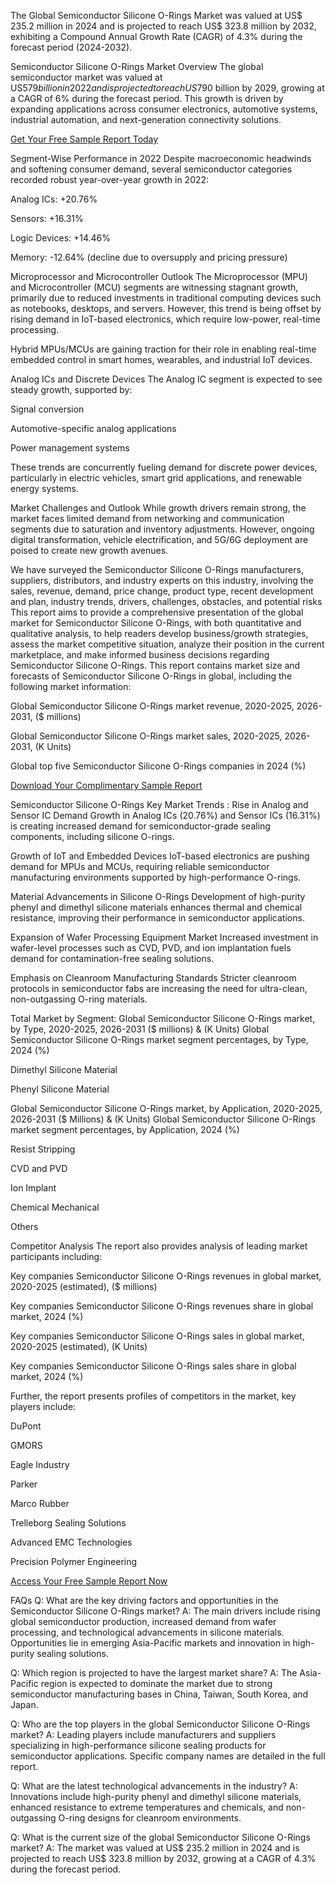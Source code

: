 The Global Semiconductor Silicone O-Rings Market was valued at US$ 235.2 million in 2024 and is projected to reach US$ 323.8 million by 2032, exhibiting a Compound Annual Growth Rate (CAGR) of 4.3% during the forecast period (2024-2032).

Semiconductor Silicone O-Rings Market Overview
The global semiconductor market was valued at US$579 billion in 2022 and is projected to reach US$790 billion by 2029, growing at a CAGR of 6% during the forecast period. This growth is driven by expanding applications across consumer electronics, automotive systems, industrial automation, and next-generation connectivity solutions.

[Get Your Free Sample Report Today](https://semiconductorinsight.com/download-sample-report/?product_id=88060)


Segment-Wise Performance in 2022
Despite macroeconomic headwinds and softening consumer demand, several semiconductor categories recorded robust year-over-year growth in 2022:

Analog ICs: +20.76%

Sensors: +16.31%

Logic Devices: +14.46%

Memory: -12.64% (decline due to oversupply and pricing pressure)


Microprocessor and Microcontroller Outlook
The Microprocessor (MPU) and Microcontroller (MCU) segments are witnessing stagnant growth, primarily due to reduced investments in traditional computing devices such as notebooks, desktops, and servers. However, this trend is being offset by rising demand in IoT-based electronics, which require low-power, real-time processing.

Hybrid MPUs/MCUs are gaining traction for their role in enabling real-time embedded control in smart homes, wearables, and industrial IoT devices.

Analog ICs and Discrete Devices
The Analog IC segment is expected to see steady growth, supported by:

Signal conversion

Automotive-specific analog applications

Power management systems

These trends are concurrently fueling demand for discrete power devices, particularly in electric vehicles, smart grid applications, and renewable energy systems.


Market Challenges and Outlook
While growth drivers remain strong, the market faces limited demand from networking and communication segments due to saturation and inventory adjustments. However, ongoing digital transformation, vehicle electrification, and 5G/6G deployment are poised to create new growth avenues.

We have surveyed the Semiconductor Silicone O-Rings manufacturers, suppliers, distributors, and industry experts on this industry, involving the sales, revenue, demand, price change, product type, recent development and plan, industry trends, drivers, challenges, obstacles, and potential risks
This report aims to provide a comprehensive presentation of the global market for Semiconductor Silicone O-Rings, with both quantitative and qualitative analysis, to help readers develop business/growth strategies, assess the market competitive situation, analyze their position in the current marketplace, and make informed business decisions regarding Semiconductor Silicone O-Rings. This report contains market size and forecasts of Semiconductor Silicone O-Rings in global, including the following market information:

Global Semiconductor Silicone O-Rings market revenue, 2020-2025, 2026-2031, ($ millions)

Global Semiconductor Silicone O-Rings market sales, 2020-2025, 2026-2031, (K Units)

Global top five Semiconductor Silicone O-Rings companies in 2024 (%)

[Download Your Complimentary Sample Report](https://semiconductorinsight.com/download-sample-report/?product_id=88060)

Semiconductor Silicone O-Rings Key Market Trends  :
Rise in Analog and Sensor IC Demand
Growth in Analog ICs (20.76%) and Sensor ICs (16.31%) is creating increased demand for semiconductor-grade sealing components, including silicone O-rings.

Growth of IoT and Embedded Devices
IoT-based electronics are pushing demand for MPUs and MCUs, requiring reliable semiconductor manufacturing environments supported by high-performance O-rings.

Material Advancements in Silicone O-Rings
Development of high-purity phenyl and dimethyl silicone materials enhances thermal and chemical resistance, improving their performance in semiconductor applications.

Expansion of Wafer Processing Equipment Market
Increased investment in wafer-level processes such as CVD, PVD, and ion implantation fuels demand for contamination-free sealing solutions.

Emphasis on Cleanroom Manufacturing Standards
Stricter cleanroom protocols in semiconductor fabs are increasing the need for ultra-clean, non-outgassing O-ring materials.

Total Market by Segment:
Global Semiconductor Silicone O-Rings market, by Type, 2020-2025, 2026-2031 ($ millions) & (K Units)
Global Semiconductor Silicone O-Rings market segment percentages, by Type, 2024 (%)

Dimethyl Silicone Material

Phenyl Silicone Material

Global Semiconductor Silicone O-Rings market, by Application, 2020-2025, 2026-2031 ($ Millions) & (K Units)
Global Semiconductor Silicone O-Rings market segment percentages, by Application, 2024 (%)

Resist Stripping

CVD and PVD

Ion Implant

Chemical Mechanical

Others

Competitor Analysis
The report also provides analysis of leading market participants including:

Key companies Semiconductor Silicone O-Rings revenues in global market, 2020-2025 (estimated), ($ millions)

Key companies Semiconductor Silicone O-Rings revenues share in global market, 2024 (%)

Key companies Semiconductor Silicone O-Rings sales in global market, 2020-2025 (estimated), (K Units)

Key companies Semiconductor Silicone O-Rings sales share in global market, 2024 (%)

Further, the report presents profiles of competitors in the market, key players include:

DuPont

GMORS

Eagle Industry

Parker

Marco Rubber

Trelleborg Sealing Solutions

Advanced EMC Technologies

Precision Polymer Engineering

[Access Your Free Sample Report Now](https://semiconductorinsight.com/download-sample-report/?product_id=88060)

FAQs
Q: What are the key driving factors and opportunities in the Semiconductor Silicone O-Rings market?
A: The main drivers include rising global semiconductor production, increased demand from wafer processing, and technological advancements in silicone materials. Opportunities lie in emerging Asia-Pacific markets and innovation in high-purity sealing solutions.


Q: Which region is projected to have the largest market share?
A: The Asia-Pacific region is expected to dominate the market due to strong semiconductor manufacturing bases in China, Taiwan, South Korea, and Japan.


Q: Who are the top players in the global Semiconductor Silicone O-Rings market?
A: Leading players include manufacturers and suppliers specializing in high-performance silicone sealing products for semiconductor applications. Specific company names are detailed in the full report.


Q: What are the latest technological advancements in the industry?
A: Innovations include high-purity phenyl and dimethyl silicone materials, enhanced resistance to extreme temperatures and chemicals, and non-outgassing O-ring designs for cleanroom environments.


Q: What is the current size of the global Semiconductor Silicone O-Rings market?
A: The market was valued at US$ 235.2 million in 2024 and is projected to reach US$ 323.8 million by 2032, growing at a CAGR of 4.3% during the forecast period.




